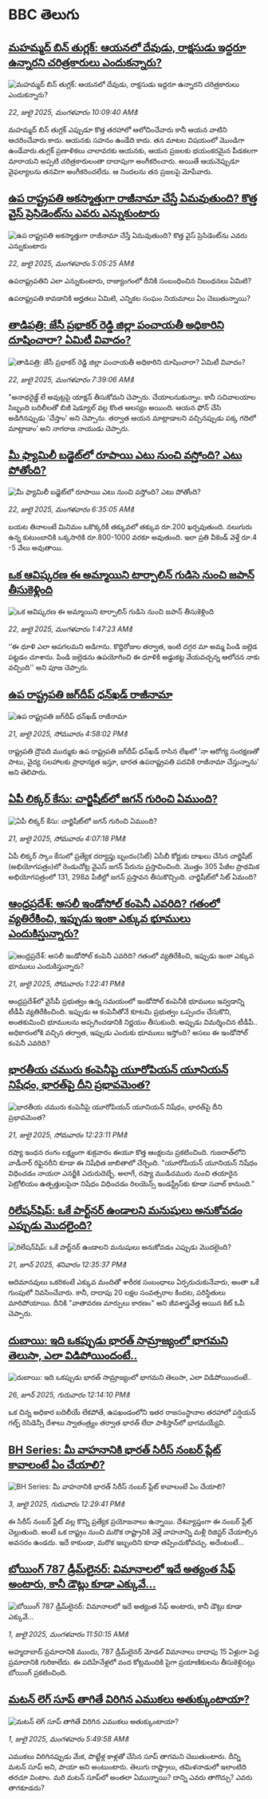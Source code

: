 # BBC తెలుగు## [మహమ్మద్ బిన్ తుగ్లక్: ఆయనలో దేవుడు, రాక్షసుడు ఇద్దరూ ఉన్నారని చరిత్రకారులు ఎందుకన్నారు? ](https://www.bbc.com/telugu/articles/cqx2nz5geejo?at_campaign=githubrss)![మహమ్మద్ బిన్ తుగ్లక్: ఆయనలో దేవుడు, రాక్షసుడు ఇద్దరూ ఉన్నారని చరిత్రకారులు ఎందుకన్నారు? ](https://ichef.bbci.co.uk/ace/ws/240/cpsprodpb/a91b/live/cc1a0b30-6649-11f0-8dbd-f3d32ebd3327.jpg)_22, జులై 2025, మంగళవారం 10:09:40 AMకి_మహమ్మద్ బిన్ తుగ్లక్ ఎప్పుడూ కొత్త తరహాలో ఆలోచించేవారు కానీ ఆయన వాటిని ఆచరించేవారు కాదు. ఆయనకు సహనం ఉండేది కాదు. తన మాటల విషయంలో మొండిగా ఉండేవారు.తుగ్లక్ ప్రణాళికలు చాలావరకు  ఆయనకు, ఆయన ప్రజలకు భయంకరమైన పీడకలగా మారాయని  అప్పటి చరిత్రకారులంతా  దాదాపుగా అంగీకరించారు. అయితే ఆయనెప్పుడూ వైఫల్యాలను తనవిగా అంగీకరించలేదు. ఆ నిందలను తన ప్రజలపై మోపేవారు.## [ఉప రాష్ట్రపతి అకస్మాత్తుగా రాజీనామా చేస్తే ఏమవుతుంది? కొత్త వైస్ ప్రెసిడెంట్‌ను ఎవరు ఎన్నుకుంటారు](https://www.bbc.com/telugu/articles/cly1kl7j1g8o?at_campaign=githubrss)![ఉప రాష్ట్రపతి అకస్మాత్తుగా రాజీనామా చేస్తే ఏమవుతుంది? కొత్త వైస్ ప్రెసిడెంట్‌ను ఎవరు ఎన్నుకుంటారు](https://ichef.bbci.co.uk/ace/ws/240/cpsprodpb/1b47/live/966cb090-66b3-11f0-89ea-4d6f9851f623.jpg)_22, జులై 2025, మంగళవారం 5:05:25 AMకి_ఉపరాష్ట్రపతిని ఎలా ఎన్నుకుంటారు, రాజ్యాంగంలో దీనికి సంబంధించిన నిబంధనలు ఏమిటి?

ఉపరాష్ట్రపతి కావడానికి అర్హతలు ఏమిటి, ఎన్నికల సంఘం నియమాలు ఏం చెబుతున్నాయి?## [తాడిపత్రి: జేసీ ప్రభాకర్ రెడ్డి జిల్లా పంచాయతీ అధికారిని దూషించారా? ఏమిటీ వివాదం?](https://www.bbc.com/telugu/articles/cy0wez9eq1jo?at_campaign=githubrss)![తాడిపత్రి: జేసీ ప్రభాకర్ రెడ్డి జిల్లా పంచాయతీ అధికారిని దూషించారా? ఏమిటీ వివాదం?](https://ichef.bbci.co.uk/ace/ws/240/cpsprodpb/da9d/live/cf3e62f0-66c8-11f0-a4de-6d8ec3aa70c3.jpg)_22, జులై 2025, మంగళవారం 7:39:06 AMకి_"అనాథరైజ్డ్ లే అవుట్లపై యాక్షన్ తీసుకోమని చెప్పారు. చేయాలనుకున్నాం. కానీ సచివాలయాల సిబ్బంది బదిలీలతో బిజీ షెడ్యూల్ వల్ల కొంత ఆలస్యం అయింది. 
ఆయన ఫోన్ చేసి అడిగినప్పుడు 'చేస్తాం' అని చెప్పాను. తర్వాత ఆయన మాట్లాడాలని వచ్చినప్పుడు పక్క గదిలో మాట్లాడాం’ అని నాగరాజ నాయుడు చెప్పారు.## [మీ ఫ్యామిలీ బడ్జెట్‌లో రూపాయి ఎటు నుంచి వస్తోంది? ఎటు పోతోంది?](https://www.bbc.com/telugu/articles/c3enlqjj481o?at_campaign=githubrss)![మీ ఫ్యామిలీ బడ్జెట్‌లో రూపాయి ఎటు నుంచి వస్తోంది? ఎటు పోతోంది?](https://ichef.bbci.co.uk/ace/ws/240/cpsprodpb/666c/live/4f59fe90-66bf-11f0-8dbd-f3d32ebd3327.jpg)_22, జులై 2025, మంగళవారం 6:35:05 AMకి_బయట తినాలంటే మినిమం ఒకొక్కరికీ తక్కువలో తక్కువ రూ.200 ఖర్చవుతుంది. నలుగురు ఉన్న కుటుంబానికి ఒక్కసారికి రూ.800-1000 వరకూ అవుతుంది. ఇలా ప్రతి వీకెండ్‌ వెళ్తే రూ.4 -5 వేలు అవుతాయి.## [ఒక ఆవిష్కరణ ఈ అమ్మాయిని టార్పాలిన్ గుడిసె నుంచి జపాన్ తీసుకెళ్లింది](https://www.bbc.com/telugu/articles/cp3lgv9148lo?at_campaign=githubrss)![ఒక ఆవిష్కరణ ఈ అమ్మాయిని టార్పాలిన్ గుడిసె నుంచి జపాన్ తీసుకెళ్లింది](https://ichef.bbci.co.uk/ace/ws/240/cpsprodpb/e868/live/168e5760-6641-11f0-8dbd-f3d32ebd3327.jpg)_22, జులై 2025, మంగళవారం 1:47:23 AMకి_‘‘ఈ ధూళి ఎలా ఆపగలమని అడిగాను. కొద్దిరోజుల తర్వాత, ఇంటి దగ్గర మా అమ్మ పిండి జల్లెడ పట్టడం చూశాను. పిండి జల్లెడను ఉపయోగించి ఈ ధూళికి అడ్డుకట్ట వేయవచ్చన్న ఆలోచన నాకు వచ్చింది'' అని పూజ చెప్పారు.## [ఉప రాష్ట్రపతి జగ్‌దీప్ ధన్‌ఖడ్ రాజీనామా](https://www.bbc.com/telugu/articles/cdjxvrplxryo?at_campaign=githubrss)![ఉప రాష్ట్రపతి జగ్‌దీప్ ధన్‌ఖడ్ రాజీనామా](https://ichef.bbci.co.uk/ace/ws/240/cpsprodpb/2bf9/live/36e25780-6652-11f0-ad30-a78132c2c36f.jpg)_21, జులై 2025, సోమవారం 4:58:02 PMకి_రాష్ట్రపతి ద్రౌపది ముర్ముకు ఉప రాష్ట్రపతి జగ్‌దీప్ ధన్‌ఖడ్ రాసిన లేఖలో 'నా ఆరోగ్య సంరక్షణతో పాటు, వైద్య సలహాలకు ప్రాధాన్యత ఇస్తూ, భారత ఉపరాష్ట్రపతి పదవికి రాజీనామా చేస్తున్నాను' అని తెలిపారు.## [ఏపీ లిక్కర్ కేసు: చార్జిషీట్‌లో జగన్ గురించి ఏముంది?](https://www.bbc.com/telugu/articles/c15wjkp9v2vo?at_campaign=githubrss)![ఏపీ లిక్కర్ కేసు: చార్జిషీట్‌లో జగన్ గురించి ఏముంది?](https://ichef.bbci.co.uk/ace/ws/240/cpsprodpb/9855/live/cc240c60-6640-11f0-89ea-4d6f9851f623.jpg)_21, జులై 2025, సోమవారం 4:07:18 PMకి_ఏపీ లిక్కర్ స్కాం కేసులో ప్రత్యేక దర్యాప్తు బృందం(సిట్‌) ఏసీబీ కోర్టుకు దాఖలు చేసిన చార్జిషీట్‌ (అభియోగపత్రం)లో రెండుచోట్ల వైఎస్‌ జగన్‌ పేరును ప్రస్తావించింది. మొత్తం 305 పేజీల ప్రాథమిక అభియోగపత్రంలో 131, 298వ పేజీల్లో జగన్‌ ప్రస్తావన తీసుకొచ్చింది. చార్జిషీట్‌లో సిట్ ఏమంది?## [ఆంధ్రప్రదేశ్: అసలీ ఇండోసోల్ కంపెనీ ఎవరిది? గతంలో వ్యతిరేకించి, ఇప్పుడు ఇంకా ఎక్కువ భూములు ఎందుకిస్తున్నారు?](https://www.bbc.com/telugu/articles/c86gzgxdxqdo?at_campaign=githubrss)![ఆంధ్రప్రదేశ్: అసలీ ఇండోసోల్ కంపెనీ ఎవరిది? గతంలో వ్యతిరేకించి, ఇప్పుడు ఇంకా ఎక్కువ భూములు ఎందుకిస్తున్నారు?](https://ichef.bbci.co.uk/ace/ws/240/cpsprodpb/d1f5/live/7c823d70-6637-11f0-a892-5dfba37f7a84.jpg)_21, జులై 2025, సోమవారం 1:22:41 PMకి_ఆంధ్రప్రదేశ్‌లో వైసీపీ ప్రభుత్వం ఉన్న సమయంలో ఇండోసోల్ కంపెనీకి భూములు ఇవ్వడాన్ని టీడీపీ వ్యతిరేకించింది. ఇప్పుడు ఆ కంపెనీతోనే కూటమి ప్రభుత్వం ఒప్పందం చేసుకొని, అంతకుమించి భూములను అప్పగించడానికి నిర్ణయం తీసుకుంది. అప్పుడు విమర్శించిన టీడీపీ.. అధికారంలోకి వచ్చిన తర్వాత, ఇప్పుడు ఎందుకు భూములు ఇస్తోంది? అసలు ఈ ఇండోసోల్ కంపెనీ ఎవరిది?## [భారతీయ చమురు కంపెనీపై యూరోపియన్ యూనియన్ నిషేధం, భారత్‌పై దీని ప్రభావమెంత? ](https://www.bbc.com/telugu/articles/cly8jj5glexo?at_campaign=githubrss)![భారతీయ చమురు కంపెనీపై యూరోపియన్ యూనియన్ నిషేధం, భారత్‌పై దీని ప్రభావమెంత? ](https://ichef.bbci.co.uk/ace/ws/240/cpsprodpb/e2e8/live/cae99d30-6567-11f0-886c-f7e6126e55f6.jpg)_21, జులై 2025, సోమవారం 12:23:11 PMకి_రష్యా ఇంధన రంగం లక్ష్యంగా శుక్రవారం ఈయూ కొత్త ఆంక్షలను ప్రకటించింది. గుజరాత్‌లోని వాడీనార్ రిఫైనరీని కూడా ఈ నిషేధిత జాబితాలో చేర్చింది. "యూరోపియన్ యూనియన్ నిషేధం విధించడం నాయరా ఎనర్జీకి ఎదురుదెబ్బే. అలాగే, రష్యా ముడిచమురు నుంచి తయారైన పెట్రోలియం ఉత్పత్తులపైనా నిషేధం విధించడం రిలయెన్స్ ఇండస్ట్రీస్‌కు కూడా సవాల్ కానుంది."## [రిలేషన్‌షిప్: ఒకే పార్ట్‌నర్ ఉండాలని మనుషులు అనుకోవడం ఎప్పుడు మొదలైంది?](https://www.bbc.com/telugu/articles/c62d4j0748vo?at_campaign=githubrss)![రిలేషన్‌షిప్: ఒకే పార్ట్‌నర్ ఉండాలని మనుషులు అనుకోవడం ఎప్పుడు మొదలైంది?](https://ichef.bbci.co.uk/ace/ws/240/cpsprodpb/49dd/live/f64ee1d0-4f53-11f0-a872-8baf78f7d38b.jpg)_21, జూన్ 2025, శనివారం 12:35:37 PMకి_ఆదిమానవులు ఒకరికంటే ఎక్కువ మందితో శారీరక సంబంధాలు ఏర్పరుచుకునేవారు, అంతా ఒకే గుంపులో నివసించేవారు. కానీ, దాదాపు 20 లక్షల సంవత్సరాల కిందట, పరిస్థితులు మారిపోయాయి. దీనికి "వాతావరణ మార్పులు కారణం" అని జీవశాస్త్రవేత్త అయిన కిట్ ఓపీ చెప్పారు.## [దుబాయి: ఇది ఒకప్పుడు భారత్ సామ్రాజ్యంలో భాగమని తెలుసా, ఎలా విడిపోయిందంటే..](https://www.bbc.com/telugu/articles/ce83x3rekyyo?at_campaign=githubrss)![దుబాయి: ఇది ఒకప్పుడు భారత్ సామ్రాజ్యంలో భాగమని తెలుసా, ఎలా విడిపోయిందంటే..](https://ichef.bbci.co.uk/ace/ws/240/cpsprodpb/89c1/live/fbe80b80-5282-11f0-809e-059b7ea85131.jpg)_26, జూన్ 2025, గురువారం 12:14:10 PMకి_ఒక చిన్న అధికార బదిలీయే లేకపోతే, ఉపఖండంలోని ఇతర రాజసంస్థానాల తరహాలో  పర్షియన్ గల్ఫ్ రెసిడెన్సీ దేశాలు స్వాతంత్ర్యం తర్వాత భారత్ లేదా పాకిస్తాన్‌లో భాగమయ్యేవి.## [BH Series: మీ వాహనానికి భారత్ సిరీస్ నంబర్ ప్లేట్ కావాలంటే ఏం చేయాలి?](https://www.bbc.com/telugu/articles/c9dg040gzv6o?at_campaign=githubrss)![BH Series: మీ వాహనానికి భారత్ సిరీస్ నంబర్ ప్లేట్ కావాలంటే ఏం చేయాలి?](https://ichef.bbci.co.uk/ace/ws/240/cpsprodpb/c5c0/live/7facfba0-5801-11f0-b5c5-012c5796682d.jpg)_3, జులై 2025, గురువారం 12:29:41 PMకి_ఈ సిరీస్ నంబర్ ప్లేట్ వల్ల కొన్ని ప్రత్యేక ప్రయోజనాలు ఉన్నాయి. దేశవ్యాప్తంగా ఈ నంబర్ ప్లేట్ చెల్లుతుంది. అంటే ఒక రాష్ట్రం నుంచి మరొక రాష్ట్రానికి వెళ్తే వాహనాన్ని మళ్లీ రిజిస్టర్ చేయాల్సిన అవసరం ఉండదు. ఇదే కాకుండా, మరొక ఇబ్బందిని కూడా తప్పించుకోవచ్చు. అదేంటంటే...## [బోయింగ్ 787 డ్రీమ్‌లైనర్: విమానాలలో ఇదే అత్యంత సేఫ్ అంటారు, కానీ డౌట్లు కూడా ఎక్కువే...](https://www.bbc.com/telugu/articles/c8d664g0dz9o?at_campaign=githubrss)![బోయింగ్ 787 డ్రీమ్‌లైనర్: విమానాలలో ఇదే అత్యంత సేఫ్ అంటారు, కానీ డౌట్లు కూడా ఎక్కువే...](https://ichef.bbci.co.uk/ace/ws/240/cpsprodpb/aebe/live/0ad87b80-5674-11f0-95fc-edf89039c20a.jpg)_1, జులై 2025, మంగళవారం 11:50:15 AMకి_అహ్మదాబాద్ ప్రమాదానికి ముందు, 787 డ్రీమ్‌లైనర్ మోడల్ విమానాలు దాదాపు 15 ఏళ్లుగా పెద్ద ప్రమాదానికి గురికాలేదు. ఈ పదిహేనేళ్లలో వంద కోట్లమందికి  పైగా ప్రయాణికులను తీసుకెళ్లినట్లు బోయింగ్ ప్రకటించింది.## [మటన్ లెగ్ సూప్ తాగితే విరిగిన ఎముకలు అతుక్కుంటాయా?](https://www.bbc.com/telugu/articles/c0l4g92j8kzo?at_campaign=githubrss)![మటన్ లెగ్ సూప్ తాగితే విరిగిన ఎముకలు అతుక్కుంటాయా?](https://ichef.bbci.co.uk/ace/ws/240/cpsprodpb/cffe/live/00bf0e40-4f7e-11f0-8c47-237c2e4015f5.jpg)_1, జులై 2025, మంగళవారం 5:49:58 AMకి_ఎముకలు విరిగినప్పుడు మేక, పొట్టేళ్ల కాళ్లతో చేసిన సూప్ తాగమని చెబుతుంటారు. దీన్ని మటన్ సూప్ అని, పాయా అని అంటుంటారు. తెలుగు రాష్ట్రాలు, తమిళనాడులో ఇలాంటిది తరచూ వింటాం. మరి మటన్ సూప్‌లో అంతలా ఏమున్నాయి? దాన్ని ఎవరు తాగొచ్చు? ఎవరు తాగకూడదు?